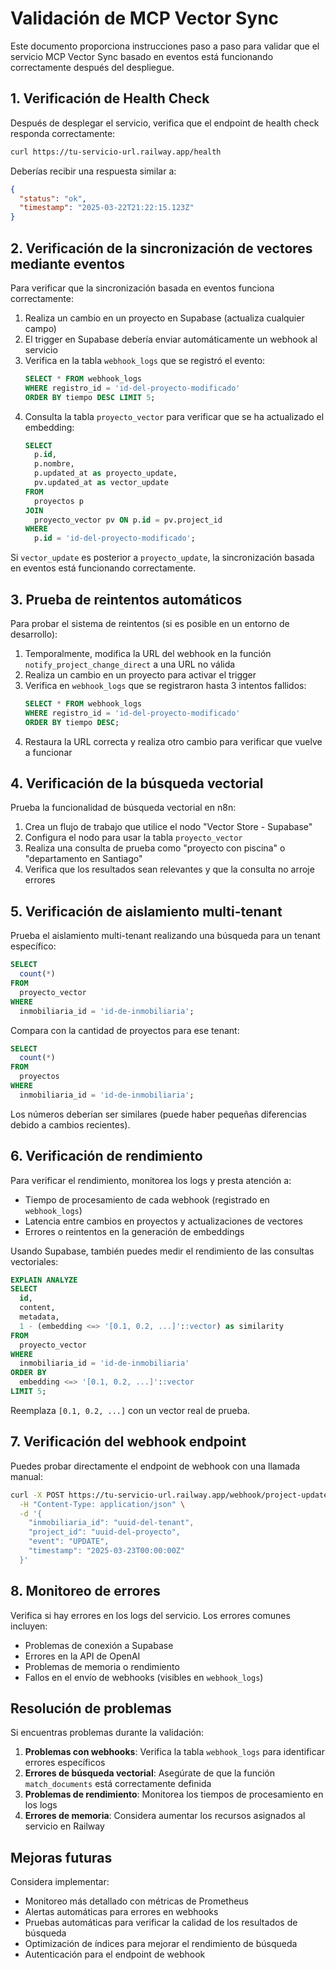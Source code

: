 # Validación de MCP Vector Sync

Este documento proporciona instrucciones paso a paso para validar que el servicio MCP Vector Sync basado en eventos está funcionando correctamente después del despliegue.

## 1. Verificación de Health Check

Después de desplegar el servicio, verifica que el endpoint de health check responda correctamente:

```bash
curl https://tu-servicio-url.railway.app/health
```

Deberías recibir una respuesta similar a:

```json
{
  "status": "ok",
  "timestamp": "2025-03-22T21:22:15.123Z"
}
```

## 2. Verificación de la sincronización de vectores mediante eventos

Para verificar que la sincronización basada en eventos funciona correctamente:

1. Realiza un cambio en un proyecto en Supabase (actualiza cualquier campo)
2. El trigger en Supabase debería enviar automáticamente un webhook al servicio
3. Verifica en la tabla `webhook_logs` que se registró el evento:
   ```sql
   SELECT * FROM webhook_logs 
   WHERE registro_id = 'id-del-proyecto-modificado' 
   ORDER BY tiempo DESC LIMIT 5;
   ```
4. Consulta la tabla `proyecto_vector` para verificar que se ha actualizado el embedding:
   ```sql
   SELECT 
     p.id, 
     p.nombre, 
     p.updated_at as proyecto_update, 
     pv.updated_at as vector_update 
   FROM 
     proyectos p 
   JOIN 
     proyecto_vector pv ON p.id = pv.project_id 
   WHERE 
     p.id = 'id-del-proyecto-modificado';
   ```

Si `vector_update` es posterior a `proyecto_update`, la sincronización basada en eventos está funcionando correctamente.

## 3. Prueba de reintentos automáticos

Para probar el sistema de reintentos (si es posible en un entorno de desarrollo):

1. Temporalmente, modifica la URL del webhook en la función `notify_project_change_direct` a una URL no válida
2. Realiza un cambio en un proyecto para activar el trigger
3. Verifica en `webhook_logs` que se registraron hasta 3 intentos fallidos:
   ```sql
   SELECT * FROM webhook_logs 
   WHERE registro_id = 'id-del-proyecto-modificado' 
   ORDER BY tiempo DESC;
   ```
4. Restaura la URL correcta y realiza otro cambio para verificar que vuelve a funcionar

## 4. Verificación de la búsqueda vectorial

Prueba la funcionalidad de búsqueda vectorial en n8n:

1. Crea un flujo de trabajo que utilice el nodo "Vector Store - Supabase"
2. Configura el nodo para usar la tabla `proyecto_vector`
3. Realiza una consulta de prueba como "proyecto con piscina" o "departamento en Santiago"
4. Verifica que los resultados sean relevantes y que la consulta no arroje errores

## 5. Verificación de aislamiento multi-tenant

Prueba el aislamiento multi-tenant realizando una búsqueda para un tenant específico:

```sql
SELECT 
  count(*) 
FROM 
  proyecto_vector 
WHERE 
  inmobiliaria_id = 'id-de-inmobiliaria';
```

Compara con la cantidad de proyectos para ese tenant:

```sql
SELECT 
  count(*) 
FROM 
  proyectos 
WHERE 
  inmobiliaria_id = 'id-de-inmobiliaria';
```

Los números deberían ser similares (puede haber pequeñas diferencias debido a cambios recientes).

## 6. Verificación de rendimiento

Para verificar el rendimiento, monitorea los logs y presta atención a:

- Tiempo de procesamiento de cada webhook (registrado en `webhook_logs`)
- Latencia entre cambios en proyectos y actualizaciones de vectores
- Errores o reintentos en la generación de embeddings

Usando Supabase, también puedes medir el rendimiento de las consultas vectoriales:

```sql
EXPLAIN ANALYZE 
SELECT 
  id, 
  content, 
  metadata, 
  1 - (embedding <=> '[0.1, 0.2, ...]'::vector) as similarity 
FROM 
  proyecto_vector 
WHERE 
  inmobiliaria_id = 'id-de-inmobiliaria' 
ORDER BY 
  embedding <=> '[0.1, 0.2, ...]'::vector 
LIMIT 5;
```

Reemplaza `[0.1, 0.2, ...]` con un vector real de prueba.

## 7. Verificación del webhook endpoint

Puedes probar directamente el endpoint de webhook con una llamada manual:

```bash
curl -X POST https://tu-servicio-url.railway.app/webhook/project-update \
  -H "Content-Type: application/json" \
  -d '{
    "inmobiliaria_id": "uuid-del-tenant",
    "project_id": "uuid-del-proyecto",
    "event": "UPDATE",
    "timestamp": "2025-03-23T00:00:00Z"
  }'
```

## 8. Monitoreo de errores

Verifica si hay errores en los logs del servicio. Los errores comunes incluyen:

- Problemas de conexión a Supabase
- Errores en la API de OpenAI
- Problemas de memoria o rendimiento
- Fallos en el envío de webhooks (visibles en `webhook_logs`)

## Resolución de problemas

Si encuentras problemas durante la validación:

1. **Problemas con webhooks**: Verifica la tabla `webhook_logs` para identificar errores específicos
2. **Errores de búsqueda vectorial**: Asegúrate de que la función `match_documents` está correctamente definida
3. **Problemas de rendimiento**: Monitorea los tiempos de procesamiento en los logs
4. **Errores de memoria**: Considera aumentar los recursos asignados al servicio en Railway

## Mejoras futuras

Considera implementar:

- Monitoreo más detallado con métricas de Prometheus
- Alertas automáticas para errores en webhooks
- Pruebas automáticas para verificar la calidad de los resultados de búsqueda
- Optimización de índices para mejorar el rendimiento de búsqueda
- Autenticación para el endpoint de webhook